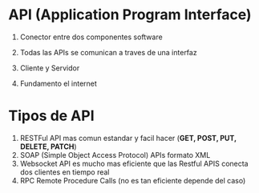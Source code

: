 # API (Application Program Interface)

1. Conector entre dos componentes software 

2. Todas las APIs se comunican a traves de una interfaz 

3. Cliente y Servidor 

4. Fundamento el internet

# Tipos de API

1. RESTFul API mas comun estandar y facil hacer (**GET, POST, PUT, DELETE, PATCH**)
2. SOAP (Simple Object Access Protocol) APIs formato XML
3. Websocket API es mucho mas eficiente que las Restful APIS conecta dos clientes en tiempo real 
4. RPC Remote Procedure Calls (no es tan eficiente depende del caso) 